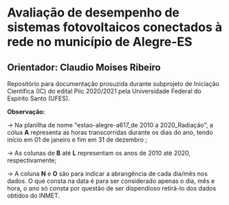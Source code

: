 # Avaliação de desempenho de sistemas fotovoltaicos conectados à rede no município de Alegre-ES
## Orientador: Claudio Moises Ribeiro

Repositório para documentação prosuzida durante subprojeto de Iniciação Científica (IC) do edital Piic 2020/2021 pela Universidade Federal do Espírito Santo (UFES).

**Observação:**

-> Na planilha de nome "estao-alegre-a617_de 2010 a 2020_Radiação", a colua **A** representa as horas transcorridas durante os dias do ano, tendo início em 01 de janeiro e fim em 31 de dezembro ; 

-> As colunas de **B** até **L** representam os anos de 2010 até 2020, respectivamente;

-> A coluna **N** e **O** são para indicar a abrangência de cada dia/mês nos dados. O que consta na data é para ser considerado apenas o dia, mês e hora, o ano só consta por questão de ser dispendioso retirá-lo dos dados obtidos do INMET.
